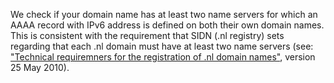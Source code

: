 We check if your domain name has at least two name servers for which an AAAA record with IPv6 address is defined on both their own domain names. This is consistent with the requirement that SIDN (.nl registry) sets regarding that each .nl domain must have at least two name servers (see: ["Technical requiremners for the registration of .nl domain names"](https://www.sidn.nl/downloads/terms-and-conditions/Technical%20requirements%20for%20the%20registration%20of%20nl%20domain%20names.pdf), version 25 May 2010).
